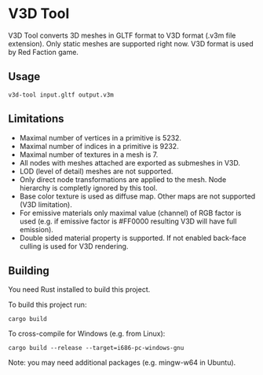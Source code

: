 
V3D Tool
========

V3D Tool converts 3D meshes in GLTF format to V3D format (.v3m file extension). Only static meshes are supported right now.
V3D format is used by Red Faction game.

Usage
-----

    v3d-tool input.gltf output.v3m

Limitations
-----------

* Maximal number of vertices in a primitive is 5232.
* Maximal number of indices in a primitive is 9232.
* Maximal number of textures in a mesh is 7.
* All nodes with meshes attached are exported as submeshes in V3D.
* LOD (level of detail) meshes are not supported.
* Only direct node transformations are applied to the mesh. Node hierarchy is completly ignored by this tool.
* Base color texture is used as diffuse map. Other maps are not supported (V3D limitation).
* For emissive materials only maximal value (channel) of RGB factor is used (e.g. if emissive factor is #FF0000 resulting V3D will have full emission).
* Double sided material property is supported. If not enabled back-face culling is used for V3D rendering.

Building
--------

You need Rust installed to build this project.

To build this project run:

    cargo build

To cross-compile for Windows (e.g. from Linux):

    cargo build --release --target=i686-pc-windows-gnu

Note: you may need additional packages (e.g. mingw-w64 in Ubuntu).
